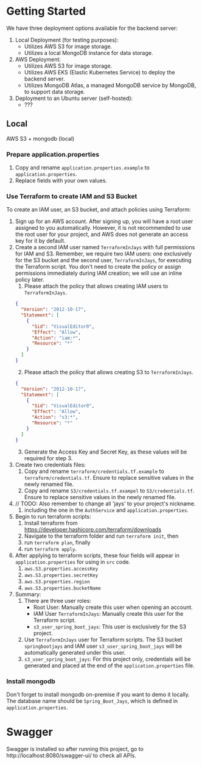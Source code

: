 # Getting Started
We have three deployment options available for the backend server:
1. Local Deployment (for testing purposes):
   - Utilizes AWS S3 for image storage.
   - Utilizes a local MongoDB instance for data storage.
2. AWS Deployment:
   - Utilizes AWS S3 for image storage.
   - Utilizes AWS EKS (Elastic Kubernetes Service) to deploy the backend server.
   - Utilizes MongoDB Atlas, a managed MongoDB service by MongoDB, to support data storage.
3. Deployment to an Ubuntu server (self-hosted):
   - ???

## Local
AWS S3 + mongodb (local)

### Prepare application.properties
1. Copy and rename `application.properties.example` to `application.properties`.
2. Replace fields with your own values.

### Use Terraform to create IAM and S3 Bucket
To create an IAM user, an S3 bucket, and attach policies using Terraform:
1. Sign up for an AWS account. After signing up, you will have a root user assigned to you automatically. However, it is not recommended to use the root user for your project, and AWS does not generate an access key for it by default.
2. Create a second IAM user named `TerraformInJays` with full permissions for IAM and S3. Remember, we require two IAM users: one exclusively for the S3 bucket and the second user, `TerraformInJays`, for executing the Terraform script. You don't need to create the policy or assign permissions immediately during IAM creation; we will use an inline policy later.
   1. Please attach the policy that allows creating IAM users to `TerraformInJays`.
   ```json
   {
     "Version": "2012-10-17",
     "Statement": [
       {
         "Sid": "VisualEditor0",
         "Effect": "Allow",
         "Action": "iam:*",
         "Resource": "*"
       }
     ]
   }
   ```
   2. Please attach the policy that allows creating S3 to `TerraformInJays`.
   ```json
   {
     "Version": "2012-10-17",
     "Statement": [
       {
         "Sid": "VisualEditor0",
         "Effect": "Allow",
         "Action": "s3:*",
         "Resource": "*"
       }
     ]
   }
   ```
   3. Generate the Access Key and Secret Key, as these values will be required for step 3.
3. Create two credentials files:
   1. Copy and rename `terraform/credentials.tf.example` to `terraform/credentials.tf`. Ensure to replace sensitive values in the newly renamed file.
   2. Copy and rename `S3/credentials.tf.exampel` to `S3/credentials.tf`. Ensure to replace sensitive values in the newly renamed file.
4. // TODO: Also remember to change all 'jays' to your project's nickname.
   1. including the one in the `AuthService` and `application.properties`.
5. Begin to run terraform scripts:
   1. Install terraform from https://developer.hashicorp.com/terraform/downloads
   2. Navigate to the terraform folder and run `terraform init`, then
   3. run `terraform plan`, finally
   4. run `terraform apply`.
6. After applying to terraform scripts, these four fields will appear in `application.properties` for using in `src` code.
   1. `aws.S3.properties.accessKey`
   2. `aws.S3.properties.secretKey`
   3. `aws.S3.properties.region`
   4. `aws.S3.properties.bucketName`
7. Summary:
   1. There are three user roles:
      * Root User: Manually create this user when opening an account.
      * IAM User `TerraformInJays`: Manually create this user for the Terraform script.
      * `s3_user_spring_boot_jays`: This user is exclusively for the S3 project.
   2. Use `TerraformInJays` user for Terraform scripts. The S3 bucket `springbootjays` and IAM user `s3_user_spring_boot_jays` will be automatically generated under this user.
   3. `s3_user_spring_boot_jays`: For this project only, credentials will be generated and placed at the end of the `application.properties` file.

### Install mongodb
Don't forget to install mongodb on-premise if you want to demo it locally. The database name should be `Spring_Boot_Jays`, which is defined in `application.properties`.

# Swagger
Swagger is installed so after running this project, go to http://localhost:8080/swagger-ui/ to check all APIs.


